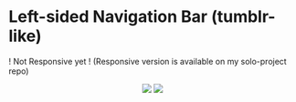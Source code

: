 # Left-sided Navigation Bar (tumblr-like)
! Not Responsive yet !
(Responsive version is available on my solo-project repo)
<p align="center">
  <img src="https://i.imgur.com/z5PuRkx.png" />
  <img src="https://i.imgur.com/gF3096A.png" />
</p>
